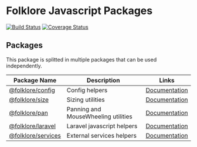 Folklore Javascript Packages
============

[![Build Status](https://travis-ci.org/Folkloreatelier/folklore-js.svg?branch=master)](https://travis-ci.org/Folkloreatelier/folklore-js)
[![Coverage Status](https://coveralls.io/repos/github/Folkloreatelier/folklore-js/badge.svg?branch=master)](https://coveralls.io/github/Folkloreatelier/folklore-js?branch=master)

## Packages
This package is splitted in multiple packages that can be used independently.

| Package Name | Description | Links |
| ------------ | ----------- | ----- |
| [@folklore/config](https://github.com/Folkloreatelier/folklore-js/tree/master/packages/config) | Config helpers |  [Documentation](https://github.com/Folkloreatelier/folklore-js/tree/master/packages/config/) |
| [@folklore/size](https://github.com/Folkloreatelier/folklore-js/tree/master/packages/size) | Sizing utilities |  [Documentation](https://github.com/Folkloreatelier/folklore-js/tree/master/packages/size/) |
| [@folklore/pan](https://github.com/Folkloreatelier/folklore-js/tree/master/packages/pan) | Panning and MouseWheeling utilities |  [Documentation](https://github.com/Folkloreatelier/folklore-js/tree/master/packages/pan/) |
| [@folklore/laravel](https://github.com/Folkloreatelier/folklore-js/tree/master/packages/laravel) | Laravel javascript helpers |  [Documentation](https://github.com/Folkloreatelier/folklore-js/tree/master/packages/laravel/) |
| [@folklore/services](https://github.com/Folkloreatelier/folklore-js/tree/master/packages/services) | External services helpers |  [Documentation](https://github.com/Folkloreatelier/folklore-js/tree/master/packages/services/) |
